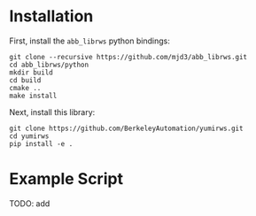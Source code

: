 # Installation
First, install the `abb_librws` python bindings:
```shell
git clone --recursive https://github.com/mjd3/abb_librws.git
cd abb_librws/python
mkdir build
cd build
cmake .. 
make install
```

Next, install this library:
```shell
git clone https://github.com/BerkeleyAutomation/yumirws.git
cd yumirws
pip install -e .
```

# Example Script
TODO: add